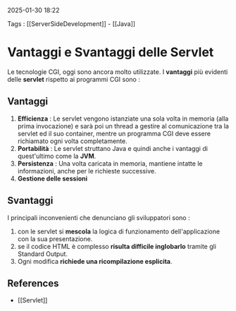 2025-01-30 18:22

Tags : [[ServerSideDevelopment]] - [[Java]]

# Vantaggi e Svantaggi delle Servlet

Le tecnologie CGI, oggi sono ancora molto utilizzate. I **vantaggi** più evidenti delle **servlet** rispetto ai programmi CGI sono :
## Vantaggi
1. **Efficienza** : Le servlet vengono istanziate una sola volta in memoria (alla prima invocazione) e sarà poi un thread a gestire al comunicazione tra la servlet ed il suo container, mentre un programma CGI deve essere richiamato ogni volta completamente.
2. **Portabilità** : Le servlet struttano Java e quindi anche i vantaggi di quest'ultimo come la **JVM**.
3. **Persistenza** : Una volta caricata in memoria, mantiene intatte le informazioni, anche per le richieste successive.
4. **Gestione delle sessioni**
## Svantaggi
I principali inconvenienti che denunciano gli sviluppatori sono : 
1. con le servlet si **mescola** la logica di funzionamento dell'applicazione con la sua presentazione.
2. se il codice HTML è complesso **risulta difficile inglobarlo** tramite gli Standard Output.
3. Ogni modifica **richiede una ricompilazione esplicita**.

## References

- [[Servlet]]